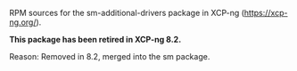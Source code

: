 RPM sources for the sm-additional-drivers package in XCP-ng (https://xcp-ng.org/).

**This package has been retired in XCP-ng 8.2.**

Reason: Removed in 8.2, merged into the sm package.
